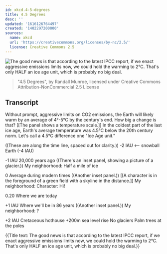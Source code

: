 ```yaml
---
id: xkcd.4-5-degrees
title: 4.5 Degrees
desc: ''
updated: '1616126764497'
created: '1402297200000'
sources:
  name: xkcd
  url: 'https://creativecommons.org/licenses/by-nc/2.5/'
  license: Creative Commons 2.5
---
```

![The good news is that according to the latest IPCC report, if we enact aggressive emissions limits now, we could hold the warming to 2°C. That's only HALF an ice age unit, which is probably no big deal.](https://imgs.xkcd.com/comics/4_5_degrees.png)
> "4.5 Degrees", by Randall Munroe, licensed under Creative Commons Attribution-NonCommercial 2.5 License

## Transcript
Without prompt, aggressive limits on CO2 emissions, the Earth will likely warm by an average of 4°-5°C by the century's end.
How big a change is that?
[[The panel shows a temperature scale.]]
In the coldest part of the last ice age, Earth's average temperature was 4.5°C below the 20th century norm.
Let's call a 4.5°C difference one "Ice Age unit."

((These are along the time line, spaced out for clarity.))
-2 IAU
<-- snowball Earth (-4 IAU)

-1 IAU
20,000 years ago
((There's an inset panel, showing a picture of a glacier.))
My neighborhood:
Half a mile of ice

0
Average during modern times
((Another inset panel.))
[[A character is in the foreground of a green field with a skyline in the distance.]]
My neighborhood:
Character: Hi!

0.20
Where we are today

+1 IAU
Where we'll be in 86 years
((Another inset panel.))
My neighborhood:
?

+2 IAU
Cretaceous hothouse
+200m sea level rise
No glaciers
Palm trees at the poles

{{Title text: The good news is that according to the latest IPCC report, if we enact aggressive emissions limits now, we could hold the warming to 2°C. That's only HALF an ice age unit, which is probably no big deal.}}
